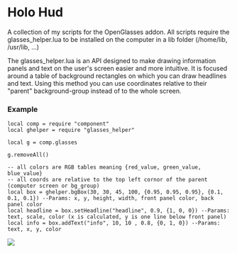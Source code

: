 # Holo Hud

A collection of my scripts for the OpenGlasses addon.
All scripts require the glasses_helper.lua to be installed on the computer in a lib folder (/home/lib, /usr/lib, ...)

The glasses_helper.lua is an API designed to make drawing information panels and text on the user's screen easier and more intuitive.
It is focused around a table of background rectangles on which you can draw headlines and text.
Using this method you can use coordinates relative to their "parent" background-group instead of to the whole screen.

### Example
```
local comp = require "component"
local ghelper = require "glasses_helper"

local g = comp.glasses

g.removeAll()

-- all colors are RGB tables meaning {red_value, green_value, blue_value}
-- all coords are relative to the top left cornor of the parent (computer screen or bg_group)
local box = ghelper.bgBox(30, 30, 45, 100, {0.95, 0.95, 0.95}, {0.1, 0.1, 0.1}) --Params: x, y, height, width, front panel color, back panel color
local headline = box.setHeadline("headline", 0.9, {1, 0, 0}) --Params: text, scale, color (x is calculated, y is one line below front panel)
local info = box.addText("info", 10, 10 , 0.8, {0, 1, 0}) --Params: text, x, y, color
```
![](https://i.imgur.com/Uodi0WR.png)
